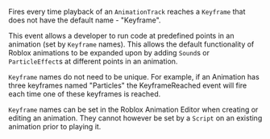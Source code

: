 Fires every time playback of an `AnimationTrack` reaches a `Keyframe` that does not have the default name - "Keyframe".

This event allows a developer to run code at predefined points in an animation (set by `Keyframe` names). This allows the default functionality of Roblox animations to be expanded upon by adding `Sound`s or `ParticleEffect`s at different points in an animation.

`Keyframe` names do not need to be unique. For example, if an Animation has three keyframes named "Particles" the KeyframeReached event will fire each time one of these keyframes is reached.

`Keyframe` names can be set in the Roblox Animation Editor when creating or editing an animation. They cannot however be set by a `Script` on an existing animation prior to playing it.
